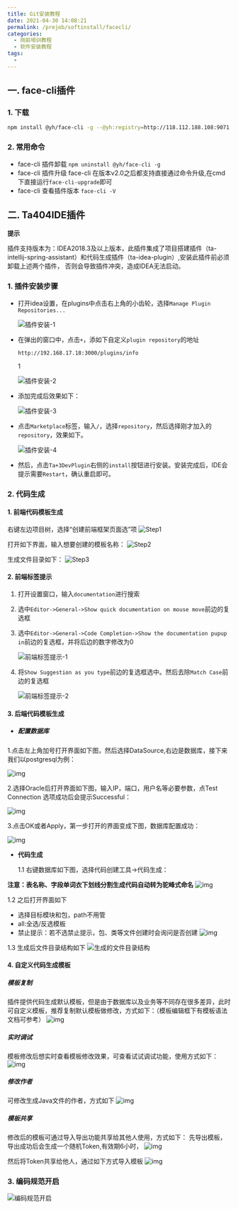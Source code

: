 ```yaml
---
title: Git安装教程
date: 2021-04-30 14:08:21
permalink: /prejob/softinstall/facecli/
categories: 
  - 岗前培训教程
  - 软件安装教程
tags: 
  - 
---
```


## 一. face-cli插件

### 1. 下载

```sh
npm install @yh/face-cli -g --@yh:registry=http://118.112.188.108:9071 --registry=https://registry.npm.taobao.org
```

### 2. 常用命令

- face-cli 插件卸载 `npm uninstall @yh/face-cli -g`
- face-cli 插件升级 face-cli 在版本v2.0之后都支持直接通过命令升级,在cmd下直接运行`face-cli-upgrade`即可
- face-cli 查看插件版本 `face-cli -V`

## 二. Ta404IDE插件

**提示**

插件支持版本为：IDEA2018.3及以上版本，此插件集成了项目搭建插件（ta-intellij-spring-assistant）和代码生成插件（ta-idea-plugin）,安装此插件前必须卸载上述两个插件， 否则会导致插件冲突，造成IDEA无法启动。

### 1. 插件安装步骤

- 打开idea设置，在plugins中点击右上角的小齿轮，选择`Manage Plugin Repositories...`

  ![插件安装-1](http://114.116.152.220/assets/img/install-1.a3aebdf7.png)

- 在弹出的窗口中，点击`+`，添如下自定义`plugin repository`的地址

  ```text
  http://192.168.17.18:3000/plugins/info
  ```

  1

  ![插件安装-2](http://114.116.152.220/assets/img/install-2.c12e3ffc.png)

- 添加完成后效果如下：

  ![插件安装-3](http://114.116.152.220/assets/img/install-3.27f74f1f.png)

- 点击`Marketplace`标签，输入`/`，选择`repository`，然后选择刚才加入的`repository`，效果如下。

  ![插件安装-4](http://114.116.152.220/assets/img/install-4.fda0ce0d.png)

- 然后，点击`Ta+3DevPlugin`右侧的`install`按钮进行安装。安装完成后，IDE会提示需要`Restart`，确认重启即可。

### 2. 代码生成

#### 1. 前端代码模板生成

右键左边项目树，选择“创建前端框架页面选”项 ![Step1](http://114.116.152.220/assets/img/FaceUse1.c796619c.png)

打开如下界面，输入想要创建的模板名称： ![Step2](http://114.116.152.220/assets/img/FaceUse2.71a1d540.png)

生成文件目录如下： ![Step3](http://114.116.152.220/assets/img/FaceUse3.f5c55552.png)

#### 2. 前端标签提示

1. 打开设置窗口，输入`documentation`进行搜索

2. 选中`Editor->General->Show quick documentation on mouse move`前边的复选框

3. 选中`Editor->General->Code Completion->Show the documentation pupup in`前边的复选框，并将后边的数字修改为0

   ![前端标签提示-1](http://114.116.152.220/assets/img/FaceComponentTagHinting-1.cda9e6b1.png)

4. 将`Show Suggestion as you type`前边的复选框选中。然后去除`Match Case`前边的复选框

   ![前端标签提示-2](http://114.116.152.220/assets/img/FaceComponentTagHinting-2.f136981b.png)

#### 3. 后端代码模板生成

- ##### **配置数据库**

1.点击左上角加号打开界面如下图，然后选择DataSource,右边是数据库，接下来我们以postgresql为例：

![img](http://114.116.152.220/assets/img/OpenDataBaseConfig.24d7328b.png)

2.选择Oracle后打开界面如下图，输入IP，端口，用户名等必要参数，点Test Connection 选项成功后会提示Successful：

![img](http://114.116.152.220/assets/img/ConfigDataBase.08b1322e.png)

3.点击OK或者Apply，第一步打开的界面变成下图，数据库配置成功：

![img](http://114.116.152.220/assets/img/DatabaseSelect.65bf6837.png)

- **代码生成** 

  1.1 右键数据库如下图，选择代码创建工具->代码生成：

**注意：表名称、字段单词衣下划线分割生成代码自动转为驼峰式命名** ![img](http://114.116.152.220/assets/img/Step1.3e2b60fa.png)

1.2 之后打开界面如下

- 选择目标模块和包，path不用管
- all:全选/反选模板
- 禁止提示：若不选禁止提示，包、类等文件创建时会询问是否创建 ![img](http://114.116.152.220/assets/img/Step2.25ba413c.png)

1.3 生成后文件目录结构如下 ![生成的文件目录结构](http://114.116.152.220/assets/img/Step3.f8be61d9.png)

#### 4. 自定义代码生成模板

##### 模板复制

插件提供代码生成默认模板，但是由于数据库以及业务等不同存在很多差异，此时可自定义模板，推荐复制默认模板做修改，方式如下：（模板编辑框下有模板语法文档可参考） ![img](http://114.116.152.220/assets/img/CopyTemplate.b2287329.gif)

##### 实时调试

模板修改后想实时查看模板修改效果，可查看试试调试功能，使用方式如下： ![img](http://114.116.152.220/assets/img/Debug.3d80509b.gif)

##### 修改作者

可修改生成Java文件的作者，方式如下 ![img](http://114.116.152.220/assets/img/ModifyAuthor.d95bce49.gif)

##### 模板共享

修改后的模板可通过导入导出功能共享给其他人使用，方式如下： 先导出模板，导出成功后会生成一个随机Token,有效期6小时， ![img](http://114.116.152.220/assets/img/ExportTemplate.9117115d.gif)

然后将Token共享给他人，通过如下方式导入模板 ![img](http://114.116.152.220/assets/img/ImportTemplate.eb2fc30d.gif)

### 3. 编码规范开启

![编码规范开启](http://114.116.152.220/assets/img/StartUpCodingSpecification.36ca4c61.png)